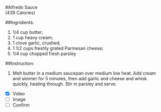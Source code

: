 #Alfredo Sauce  
(439 Calories)

##Ingridients:  
1. 1/4 cup butter;  
1. 1 cup heavy cream;  
1. 1 clove garlic, crushed;  
1. 1 1/2 cups freshly grated Parmesan cheese;  
1. 1/4 cup chopped fresh parsley

##Instruction:  
1. Melt butter in a medium saucepan over medium low heat. Add cream and simmer 
for 5 minutes, then add garlic and cheese and whisk quickly, heating 
through. Stir in parsley and serve.


- [x] Video
- [ ] Image 
- [ ] Confirm 
